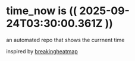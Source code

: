 # time_now is (( 2025-09-24T03:30:00.361Z ))

an automated repo that shows the currnent time

inspired by [breakingheatmap](https://github.com/breakingheatmap/breakingheatmap)